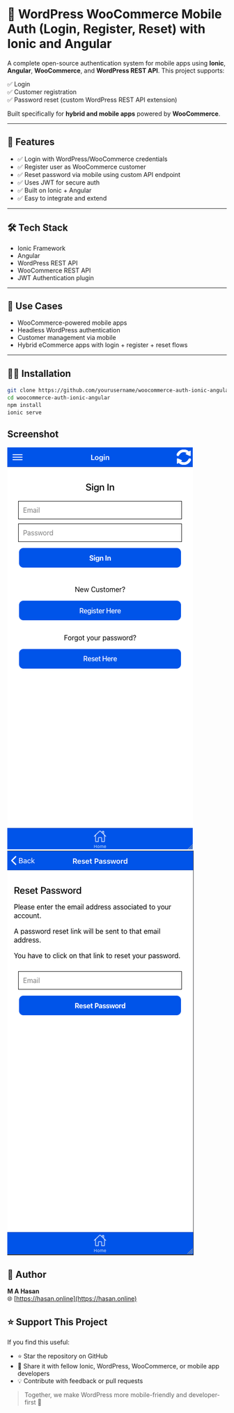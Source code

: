 # 🔐 WordPress WooCommerce Mobile Auth (Login, Register, Reset) with Ionic and Angular

A complete open-source authentication system for mobile apps using **Ionic**, **Angular**, **WooCommerce**, and **WordPress REST API**. This project supports:

✅ Login  
✅ Customer registration  
✅ Password reset (custom WordPress REST API extension)

Built specifically for **hybrid and mobile apps** powered by **WooCommerce**.

---

## 🌟 Features

- ✅ Login with WordPress/WooCommerce credentials
- ✅ Register user as WooCommerce customer
- ✅ Reset password via mobile using custom API endpoint
- ✅ Uses JWT for secure auth
- ✅ Built on Ionic + Angular
- ✅ Easy to integrate and extend

---

## 🛠️ Tech Stack

- Ionic Framework
- Angular
- WordPress REST API
- WooCommerce REST API
- JWT Authentication plugin

---

## 📱 Use Cases

- WooCommerce-powered mobile apps
- Headless WordPress authentication
- Customer management via mobile
- Hybrid eCommerce apps with login + register + reset flows

---

## 🧑‍💻 Installation

```bash
git clone https://github.com/yourusername/woocommerce-auth-ionic-angular.git
cd woocommerce-auth-ionic-angular
npm install
ionic serve
```
## Screenshot

![Screenshot](log-in.png)
![Screenshot](password-reset.png)
   
## 🙌 Author

**M A Hasan**  
🌐 [https://hasan.online](https://hasan.online)


## ⭐ Support This Project

If you find this useful:
- ⭐ Star the repository on GitHub
- 🔗 Share it with fellow Ionic, WordPress, WooCommerce, or mobile app developers
- 💡 Contribute with feedback or pull requests

> Together, we make WordPress more mobile-friendly and developer-first 🚀
